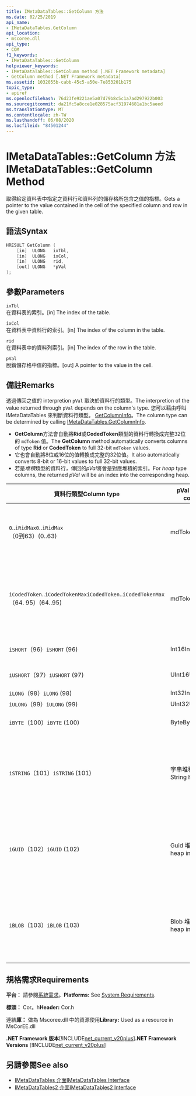 ```yaml
---
title: IMetaDataTables::GetColumn 方法
ms.date: 02/25/2019
api_name:
- IMetaDataTables.GetColumn
api_location:
- mscoree.dll
api_type:
- COM
f1_keywords:
- IMetaDataTables::GetColumn
helpviewer_keywords:
- IMetaDataTables::GetColumn method [.NET Framework metadata]
- GetColumn method [.NET Framework metadata]
ms.assetid: 1032055b-cabb-45c5-a50e-7e853201b175
topic_type:
- apiref
ms.openlocfilehash: 76d23fe9221ae5a07d79b8c5c1a7ad297922b003
ms.sourcegitcommit: da21fc5a8cce1e028575acf31974681a1bc5aeed
ms.translationtype: MT
ms.contentlocale: zh-TW
ms.lasthandoff: 06/08/2020
ms.locfileid: "84501244"
---
```

# <a name="imetadatatablesgetcolumn-method"></a><span data-ttu-id="ed7a3-102">IMetaDataTables::GetColumn 方法</span><span class="sxs-lookup"><span data-stu-id="ed7a3-102">IMetaDataTables::GetColumn Method</span></span>
<span data-ttu-id="ed7a3-103">取得給定資料表中指定之資料行和資料列的儲存格所包含之值的指標。</span><span class="sxs-lookup"><span data-stu-id="ed7a3-103">Gets a pointer to the value contained in the cell of the specified column and row in the given table.</span></span>  
  
## <a name="syntax"></a><span data-ttu-id="ed7a3-104">語法</span><span class="sxs-lookup"><span data-stu-id="ed7a3-104">Syntax</span></span>  
  
```cpp  
HRESULT GetColumn (
    [in]  ULONG   ixTbl,  
    [in]  ULONG   ixCol,  
    [in]  ULONG   rid,  
    [out] ULONG   *pVal  
);  
```  
  
## <a name="parameters"></a><span data-ttu-id="ed7a3-105">參數</span><span class="sxs-lookup"><span data-stu-id="ed7a3-105">Parameters</span></span>

 `ixTbl`  
 <span data-ttu-id="ed7a3-106">在資料表的索引。</span><span class="sxs-lookup"><span data-stu-id="ed7a3-106">[in] The index of the table.</span></span>  
  
 `ixCol`  
 <span data-ttu-id="ed7a3-107">在資料表中資料行的索引。</span><span class="sxs-lookup"><span data-stu-id="ed7a3-107">[in] The index of the column in the table.</span></span>  
  
 `rid`  
 <span data-ttu-id="ed7a3-108">在資料表中的資料列索引。</span><span class="sxs-lookup"><span data-stu-id="ed7a3-108">[in] The index of the row in the table.</span></span>  
  
 `pVal`  
 <span data-ttu-id="ed7a3-109">脫銷儲存格中值的指標。</span><span class="sxs-lookup"><span data-stu-id="ed7a3-109">[out] A pointer to the value in the cell.</span></span>  

## <a name="remarks"></a><span data-ttu-id="ed7a3-110">備註</span><span class="sxs-lookup"><span data-stu-id="ed7a3-110">Remarks</span></span>

<span data-ttu-id="ed7a3-111">透過傳回之值的 interpretion `pVal` 取決於資料行的類型。</span><span class="sxs-lookup"><span data-stu-id="ed7a3-111">The interpretion of the value returned through `pVal` depends on the column's type.</span></span> <span data-ttu-id="ed7a3-112">您可以藉由呼叫 IMetaDataTables 來判斷資料行類型。 [GetColumnInfo](imetadatatables-getcolumninfo-method.md)。</span><span class="sxs-lookup"><span data-stu-id="ed7a3-112">The column type can be determined by calling [IMetaDataTables.GetColumnInfo](imetadatatables-getcolumninfo-method.md).</span></span>

- <span data-ttu-id="ed7a3-113">**GetColumn**方法會自動將**Rid**或**CodedToken**類型的資料行轉換成完整32位的 `mdToken` 值。</span><span class="sxs-lookup"><span data-stu-id="ed7a3-113">The **GetColumn** method automatically converts columns of type **Rid** or **CodedToken** to full 32-bit `mdToken` values.</span></span>
- <span data-ttu-id="ed7a3-114">它也會自動將8位或16位的值轉換成完整的32位值。</span><span class="sxs-lookup"><span data-stu-id="ed7a3-114">It also automatically converts 8-bit or 16-bit values to full 32-bit values.</span></span>
- <span data-ttu-id="ed7a3-115">若是*堆積*類型的資料行，傳回的*pVal*將會是對應堆積的索引。</span><span class="sxs-lookup"><span data-stu-id="ed7a3-115">For *heap* type columns, the returned *pVal* will be an index into the corresponding heap.</span></span>

| <span data-ttu-id="ed7a3-116">資料行類型</span><span class="sxs-lookup"><span data-stu-id="ed7a3-116">Column type</span></span>              | <span data-ttu-id="ed7a3-117">pVal 包含</span><span class="sxs-lookup"><span data-stu-id="ed7a3-117">pVal contains</span></span> | <span data-ttu-id="ed7a3-118">註解</span><span class="sxs-lookup"><span data-stu-id="ed7a3-118">Comment</span></span>                          |
|--------------------------|---------------|-----------------------------------|
| <span data-ttu-id="ed7a3-119">`0`..`iRidMax`</span><span class="sxs-lookup"><span data-stu-id="ed7a3-119">`0`..`iRidMax`</span></span><br><span data-ttu-id="ed7a3-120">（0到63）</span><span class="sxs-lookup"><span data-stu-id="ed7a3-120">(0..63)</span></span>  | <span data-ttu-id="ed7a3-121">mdToken</span><span class="sxs-lookup"><span data-stu-id="ed7a3-121">mdToken</span></span>     | <span data-ttu-id="ed7a3-122">*pVal*會包含完整的 Token。</span><span class="sxs-lookup"><span data-stu-id="ed7a3-122">*pVal* will contain a full Token.</span></span> <span data-ttu-id="ed7a3-123">函式會自動將 Rid 轉換成完整 token。</span><span class="sxs-lookup"><span data-stu-id="ed7a3-123">The function automatically converts the Rid into a full token.</span></span> |
| <span data-ttu-id="ed7a3-124">`iCodedToken`..`iCodedTokenMax`</span><span class="sxs-lookup"><span data-stu-id="ed7a3-124">`iCodedToken`..`iCodedTokenMax`</span></span><br><span data-ttu-id="ed7a3-125">（64. 95）</span><span class="sxs-lookup"><span data-stu-id="ed7a3-125">(64..95)</span></span> | <span data-ttu-id="ed7a3-126">mdToken</span><span class="sxs-lookup"><span data-stu-id="ed7a3-126">mdToken</span></span> | <span data-ttu-id="ed7a3-127">傳回時， *pVal*會包含完整的 Token。</span><span class="sxs-lookup"><span data-stu-id="ed7a3-127">Upon return, *pVal* will contain a full Token.</span></span> <span data-ttu-id="ed7a3-128">函式會自動將 CodedToken 解壓縮至完整 token。</span><span class="sxs-lookup"><span data-stu-id="ed7a3-128">The function automatically decompresses the CodedToken into a full token.</span></span> |
| <span data-ttu-id="ed7a3-129">`iSHORT`（96）</span><span class="sxs-lookup"><span data-stu-id="ed7a3-129">`iSHORT` (96)</span></span>            | <span data-ttu-id="ed7a3-130">Int16</span><span class="sxs-lookup"><span data-stu-id="ed7a3-130">Int16</span></span>         | <span data-ttu-id="ed7a3-131">自動將簽章延伸至32位。</span><span class="sxs-lookup"><span data-stu-id="ed7a3-131">Automatically sign-extended to 32-bit.</span></span>  |
| <span data-ttu-id="ed7a3-132">`iUSHORT`（97）</span><span class="sxs-lookup"><span data-stu-id="ed7a3-132">`iUSHORT` (97)</span></span>           | <span data-ttu-id="ed7a3-133">UInt16</span><span class="sxs-lookup"><span data-stu-id="ed7a3-133">UInt16</span></span>        | <span data-ttu-id="ed7a3-134">自動將簽章延伸至32位。</span><span class="sxs-lookup"><span data-stu-id="ed7a3-134">Automatically sign-extended to 32-bit.</span></span>  |
| <span data-ttu-id="ed7a3-135">`iLONG`（98）</span><span class="sxs-lookup"><span data-stu-id="ed7a3-135">`iLONG` (98)</span></span>             | <span data-ttu-id="ed7a3-136">Int32</span><span class="sxs-lookup"><span data-stu-id="ed7a3-136">Int32</span></span>         |                                        |
| <span data-ttu-id="ed7a3-137">`iULONG`（99）</span><span class="sxs-lookup"><span data-stu-id="ed7a3-137">`iULONG` (99)</span></span>            | <span data-ttu-id="ed7a3-138">UInt32</span><span class="sxs-lookup"><span data-stu-id="ed7a3-138">UInt32</span></span>        |                                        |
| <span data-ttu-id="ed7a3-139">`iBYTE`（100）</span><span class="sxs-lookup"><span data-stu-id="ed7a3-139">`iBYTE` (100)</span></span>            | <span data-ttu-id="ed7a3-140">Byte</span><span class="sxs-lookup"><span data-stu-id="ed7a3-140">Byte</span></span>          | <span data-ttu-id="ed7a3-141">自動將簽章延伸至32位。</span><span class="sxs-lookup"><span data-stu-id="ed7a3-141">Automatically sign-extended to 32-bit.</span></span>  |
| <span data-ttu-id="ed7a3-142">`iSTRING`（101）</span><span class="sxs-lookup"><span data-stu-id="ed7a3-142">`iSTRING` (101)</span></span>          | <span data-ttu-id="ed7a3-143">字串堆積索引</span><span class="sxs-lookup"><span data-stu-id="ed7a3-143">String heap index</span></span> | <span data-ttu-id="ed7a3-144">*pVal*是字串堆積中的索引。</span><span class="sxs-lookup"><span data-stu-id="ed7a3-144">*pVal* is an index into the String heap.</span></span> <span data-ttu-id="ed7a3-145">請使用[IMetadataTables：： GetString](imetadatatables-getstring-method.md)來取得實際的資料行字串值。</span><span class="sxs-lookup"><span data-stu-id="ed7a3-145">Use [IMetadataTables::GetString](imetadatatables-getstring-method.md) to get the actual column String value.</span></span> |
| <span data-ttu-id="ed7a3-146">`iGUID`（102）</span><span class="sxs-lookup"><span data-stu-id="ed7a3-146">`iGUID` (102)</span></span>            | <span data-ttu-id="ed7a3-147">Guid 堆積索引</span><span class="sxs-lookup"><span data-stu-id="ed7a3-147">Guid heap index</span></span> | <span data-ttu-id="ed7a3-148">*pVal*是 Guid 堆積中的索引。</span><span class="sxs-lookup"><span data-stu-id="ed7a3-148">*pVal* is an index into the Guid heap.</span></span> <span data-ttu-id="ed7a3-149">請使用[IMetadataTables：： GetGuid](imetadatatables-getguid-method.md)來取得實際的資料行 Guid 值。</span><span class="sxs-lookup"><span data-stu-id="ed7a3-149">Use [IMetadataTables::GetGuid](imetadatatables-getguid-method.md) to get the actual column Guid value.</span></span> |
| <span data-ttu-id="ed7a3-150">`iBLOB`（103）</span><span class="sxs-lookup"><span data-stu-id="ed7a3-150">`iBLOB` (103)</span></span>            | <span data-ttu-id="ed7a3-151">Blob 堆積索引</span><span class="sxs-lookup"><span data-stu-id="ed7a3-151">Blob heap index</span></span> | <span data-ttu-id="ed7a3-152">*pVal*是 Blob 堆積中的索引。</span><span class="sxs-lookup"><span data-stu-id="ed7a3-152">*pVal* is an index into the Blob heap.</span></span> <span data-ttu-id="ed7a3-153">請使用[IMetadataTables：： GetBlob](imetadatatables-getblob-method.md)來取得實際的資料行 Blob 值。</span><span class="sxs-lookup"><span data-stu-id="ed7a3-153">Use [IMetadataTables::GetBlob](imetadatatables-getblob-method.md) to get the actual column Blob value.</span></span> |
  
## <a name="requirements"></a><span data-ttu-id="ed7a3-154">規格需求</span><span class="sxs-lookup"><span data-stu-id="ed7a3-154">Requirements</span></span>  
 <span data-ttu-id="ed7a3-155">**平台：** 請參閱[系統需求](../../get-started/system-requirements.md)。</span><span class="sxs-lookup"><span data-stu-id="ed7a3-155">**Platforms:** See [System Requirements](../../get-started/system-requirements.md).</span></span>  
  
 <span data-ttu-id="ed7a3-156">**標頭：** Cor。h</span><span class="sxs-lookup"><span data-stu-id="ed7a3-156">**Header:** Cor.h</span></span>  
  
 <span data-ttu-id="ed7a3-157">連結**庫：** 做為 Mscoree.dll 中的資源使用</span><span class="sxs-lookup"><span data-stu-id="ed7a3-157">**Library:** Used as a resource in MsCorEE.dll</span></span>  
  
 <span data-ttu-id="ed7a3-158">**.NET Framework 版本**[!INCLUDE[net_current_v20plus](../../../../includes/net-current-v20plus-md.md)]</span><span class="sxs-lookup"><span data-stu-id="ed7a3-158">**.NET Framework Versions** [!INCLUDE[net_current_v20plus](../../../../includes/net-current-v20plus-md.md)]</span></span>  
  
## <a name="see-also"></a><span data-ttu-id="ed7a3-159">另請參閱</span><span class="sxs-lookup"><span data-stu-id="ed7a3-159">See also</span></span>

- [<span data-ttu-id="ed7a3-160">IMetaDataTables 介面</span><span class="sxs-lookup"><span data-stu-id="ed7a3-160">IMetaDataTables Interface</span></span>](imetadatatables-interface.md)
- [<span data-ttu-id="ed7a3-161">IMetaDataTables2 介面</span><span class="sxs-lookup"><span data-stu-id="ed7a3-161">IMetaDataTables2 Interface</span></span>](imetadatatables2-interface.md)
